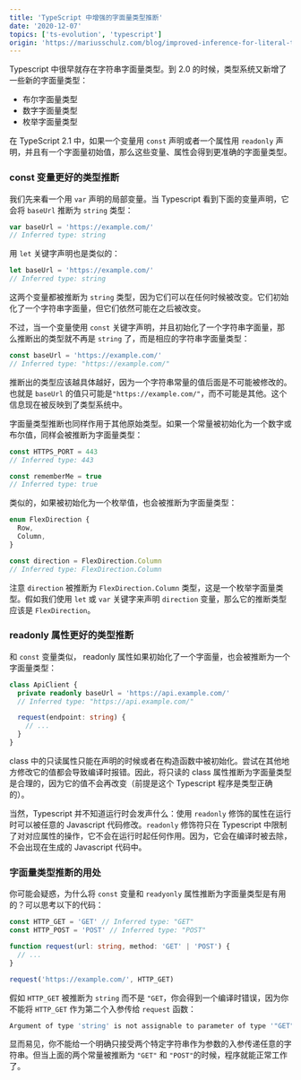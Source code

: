 ```yaml
---
title: 'TypeScript 中增强的字面量类型推断'
date: '2020-12-07'
topics: ['ts-evolution', 'typescript']
origin: 'https://mariusschulz.com/blog/improved-inference-for-literal-types-in-typescript'
---
```


Typescript 中很早就存在字符串字面量类型。到 2.0 的时候，类型系统又新增了一些新的字面量类型：

- 布尔字面量类型
- 数字字面量类型
- 枚举字面量类型

在 TypeScript 2.1 中，如果一个变量用 `const` 声明或者一个属性用 `readonly` 声明，并且有一个字面量初始值，那么这些变量、属性会得到更准确的字面量类型。

### const 变量更好的类型推断

我们先来看一个用 `var` 声明的局部变量。当 Typescript 看到下面的变量声明，它会将 `baseUrl` 推断为 `string` 类型：

```ts
var baseUrl = 'https://example.com/'
// Inferred type: string
```

用 `let` 关键字声明也是类似的：

```ts
let baseUrl = 'https://example.com/'
// Inferred type: string
```

这两个变量都被推断为 `string` 类型，因为它们可以在任何时候被改变。它们初始化了一个字符串字面量，但它们依然可能在之后被改变。

不过，当一个变量使用 `const` 关键字声明，并且初始化了一个字符串字面量，那么推断出的类型就不再是 `string` 了，而是相应的字符串字面量类型：

```ts
const baseUrl = 'https://example.com/'
// Inferred type: "https://example.com/"
```

推断出的类型应该越具体越好，因为一个字符串常量的值后面是不可能被修改的。也就是 `baseUrl` 的值只可能是`"https://example.com/"`，而不可能是其他。这个信息现在被反映到了类型系统中。

字面量类型推断也同样作用于其他原始类型。如果一个常量被初始化为一个数字或布尔值，同样会被推断为字面量类型：

```ts
const HTTPS_PORT = 443
// Inferred type: 443

const rememberMe = true
// Inferred type: true
```

类似的，如果被初始化为一个枚举值，也会被推断为字面量类型：

```ts
enum FlexDirection {
  Row,
  Column,
}

const direction = FlexDirection.Column
// Inferred type: FlexDirection.Column
```

注意 `direction` 被推断为 `FlexDirection.Column` 类型，这是一个枚举字面量类型。假如我们使用 `let` 或 `var` 关键字来声明 `direction` 变量，那么它的推断类型应该是 `FlexDirection`。

### readonly 属性更好的类型推断

和 `const` 变量类似， readonly 属性如果初始化了一个字面量，也会被推断为一个字面量类型：

```ts
class ApiClient {
  private readonly baseUrl = 'https://api.example.com/'
  // Inferred type: "https://api.example.com/"

  request(endpoint: string) {
    // ...
  }
}
```

class 中的只读属性只能在声明的时候或者在构造函数中被初始化。尝试在其他地方修改它的值都会导致编译时报错。因此，将只读的 class 属性推断为字面量类型是合理的，因为它的值不会再改变（前提是这个 Typescript 程序是类型正确的）。

当然，Typescript 并不知道运行时会发声什么：使用 `readonly` 修饰的属性在运行时可以被任意的 Javascript 代码修改。`readonly` 修饰符只在 Typescript 中限制了对对应属性的操作，它不会在运行时起任何作用。因为，它会在编译时被去除，不会出现在生成的 Javascript 代码中。

### 字面量类型推断的用处

你可能会疑惑，为什么将 `const` 变量和 `readyonly` 属性推断为字面量类型是有用的？可以思考以下的代码：

```ts
const HTTP_GET = 'GET' // Inferred type: "GET"
const HTTP_POST = 'POST' // Inferred type: "POST"

function request(url: string, method: 'GET' | 'POST') {
  // ...
}

request('https://example.com/', HTTP_GET)
```

假如 `HTTP_GET` 被推断为 `string` 而不是 `"GET`，你会得到一个编译时错误，因为你不能将 `HTTP_GET` 作为第二个入参传给 `request` 函数：

```sh
Argument of type 'string' is not assignable to parameter of type '"GET" | "POST"'.
```

显而易见，你不能给一个明确只接受两个特定字符串作为参数的入参传递任意的字符串。但当上面的两个常量被推断为 `"GET"` 和 `"POST"`的时候，程序就能正常工作了。
